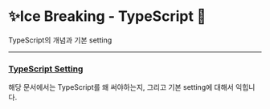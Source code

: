 # ✨Ice Breaking - TypeScript 🧱
TypeScript의 개념과 기본 setting 

---
### [TypeScript Setting](https://reinvented-specialist-02e.notion.site/TypeScript-ae65f7257e614ea8a8f1f93fc3f274a2)
해당 문서에서는 TypeScript를 왜 써야하는지, 그리고 기본 setting에 대해서 익힙니다. 

